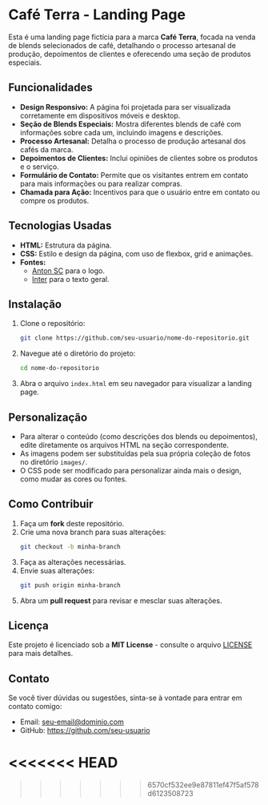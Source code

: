 # Café Terra - Landing Page

Esta é uma landing page fictícia para a marca **Café Terra**, focada na venda de blends selecionados de café, detalhando o processo artesanal de produção, depoimentos de clientes e oferecendo uma seção de produtos especiais.

## Funcionalidades

- **Design Responsivo:** A página foi projetada para ser visualizada corretamente em dispositivos móveis e desktop.
- **Seção de Blends Especiais:** Mostra diferentes blends de café com informações sobre cada um, incluindo imagens e descrições.
- **Processo Artesanal:** Detalha o processo de produção artesanal dos cafés da marca.
- **Depoimentos de Clientes:** Inclui opiniões de clientes sobre os produtos e o serviço.
- **Formulário de Contato:** Permite que os visitantes entrem em contato para mais informações ou para realizar compras.
- **Chamada para Ação:** Incentivos para que o usuário entre em contato ou compre os produtos.

## Tecnologias Usadas

- **HTML:** Estrutura da página.
- **CSS:** Estilo e design da página, com uso de flexbox, grid e animações.
- **Fontes:** 
  - [Anton SC](https://fonts.google.com/specimen/Anton+SC) para o logo.
  - [Inter](https://fonts.google.com/specimen/Inter) para o texto geral.
  
## Instalação

1. Clone o repositório:
    ```bash
    git clone https://github.com/seu-usuario/nome-do-repositorio.git
    ```
   
2. Navegue até o diretório do projeto:
    ```bash
    cd nome-do-repositorio
    ```

3. Abra o arquivo `index.html` em seu navegador para visualizar a landing page.

## Personalização

- Para alterar o conteúdo (como descrições dos blends ou depoimentos), edite diretamente os arquivos HTML na seção correspondente.
- As imagens podem ser substituídas pela sua própria coleção de fotos no diretório `images/`.
- O CSS pode ser modificado para personalizar ainda mais o design, como mudar as cores ou fontes.

## Como Contribuir

1. Faça um **fork** deste repositório.
2. Crie uma nova branch para suas alterações:
    ```bash
    git checkout -b minha-branch
    ```
3. Faça as alterações necessárias.
4. Envie suas alterações:
    ```bash
    git push origin minha-branch
    ```
5. Abra um **pull request** para revisar e mesclar suas alterações.

## Licença

Este projeto é licenciado sob a **MIT License** - consulte o arquivo [LICENSE](LICENSE) para mais detalhes.

## Contato

Se você tiver dúvidas ou sugestões, sinta-se à vontade para entrar em contato comigo:
- Email: seu-email@dominio.com
- GitHub: https://github.com/seu-usuario


<<<<<<< HEAD
=======

>>>>>>> 6570cf532ee9e87811ef47f5af578d6123508723
